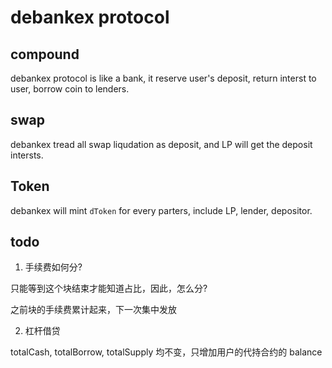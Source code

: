 # debankex protocol

## compound 

debankex protocol is like a bank, it reserve user's deposit, return interst to user, borrow coin to lenders.

## swap

debankex tread all swap liqudation as deposit, and LP will get the deposit intersts.

## Token

debankex will mint `dToken` for every parters, include LP, lender, depositor.


## todo

1. 手续费如何分?

只能等到这个块结束才能知道占比，因此，怎么分?

之前块的手续费累计起来，下一次集中发放

2. 杠杆借贷

totalCash, totalBorrow, totalSupply 均不变，只增加用户的代持合约的 balance
